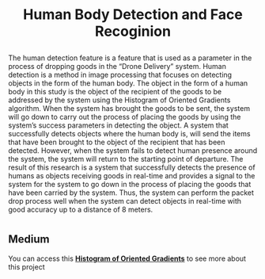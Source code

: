 # <p align="center" style="margin-top: 0px;"> Human Body Detection and Face Recoginion
  


The human detection feature is a feature that is used as a parameter in the process of dropping goods in the “Drone Delivery” system. Human detection is a method in image processing that focuses on detecting objects in the form of the human body. The object in the form of a human body in this study is the object of the recipient of the goods to be addressed by the system using the Histogram of Oriented Gradients algorithm. When the system has brought the goods to be sent, the system will go down to carry out the process of placing the goods by using the system’s success parameters in detecting the object. A system that successfully detects objects where the human body is, will send the items that have been brought to the object of the recipient that has been detected. However, when the system fails to detect human presence around the system, the system will return to the starting point of departure. The result of this research is a system that successfully detects the presence of humans as objects receiving goods in real-time and provides a signal to the system for the system to go down in the process of placing the goods that have been carried by the system. Thus, the system can perform the packet drop process well when the system can detect objects in real-time with good accuracy up to a distance of 8 meters.
 #

  
 ## Medium
 You can access this **[Histogram of Oriented Gradients](https://medium.com/@danielpnainggolan/histogram-of-oriented-gradients-62f779fd67b8)** to see more about this project
